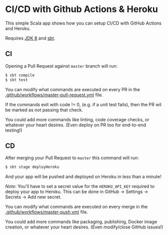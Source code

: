 # CI/CD with Github Actions & Heroku

This simple Scala app shows how you can setup CI/CD with GitHub Actions and Heroku.

Requires [JDK 8](https://adoptopenjdk.net/) and [sbt](https://www.scala-sbt.org/).

## CI

Opening a Pull Request against `master` branch will run:

```bash
$ sbt compile
$ sbt test
```

You can modify what commands are executed on every PR in the [.github/workflows/master-pull-request.yml](/.github/workflows/master-pull-request.yml) file.

If the commands exit with code != 0, (e.g. if a unit test fails), then the PR wil be marked as not passing that check.

You could add more commands like linting, code coverage checks, or whatever your heart desires.
(Even deploy on PR too for end-to-end testing!)
 

## CD

After merging your Pull Request to `master` this command will run:

```bash
$ sbt stage deployHeroku
```

And your app will be pushed and deployed on Heroku in less than a minute!

_Note:_ You'll have to set a secret value for the `HEROKU_API_KEY` required to deploy your app to Heroku.
This can be done in GitHub -> Settings -> Secrets -> Add new secret.

You can modify what commands are executed on every merge in the [.github/workflows/master-push.yml](/.github/workflows/master-push.yml) file.

You could add more commands like packaging, publishing, Docker image creation, or whatever your heart desires.
 (Even modify/close GitHub issues!)
